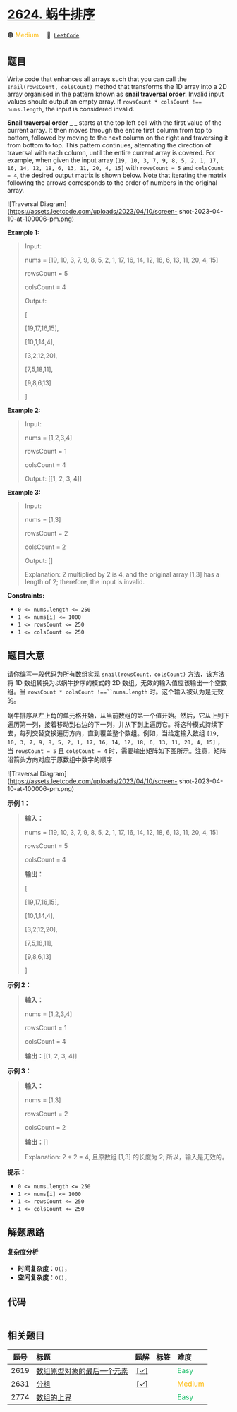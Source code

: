 # [2624. 蜗牛排序](https://leetcode.com/problems/snail-traversal)

🟠 <font color=#ffb800>Medium</font>&emsp; 🔗&ensp;[`LeetCode`](https://leetcode.com/problems/snail-traversal)

## 题目

Write code that enhances all arrays such that you can call the
`snail(rowsCount, colsCount)` method that transforms the 1D array into a 2D
array organised in the pattern known as **snail traversal order**. Invalid
input values should output an empty array. If `rowsCount * colsCount !==
nums.length`, the input is considered invalid.

**Snail traversal order** _ _ starts at the top left cell with the first value
of the current array. It then moves through the entire first column from top
to bottom, followed by moving to the next column on the right and traversing
it from bottom to top. This pattern continues, alternating the direction of
traversal with each column, until the entire current array is covered. For
example, when given the input array `[19, 10, 3, 7, 9, 8, 5, 2, 1, 17, 16, 14,
12, 18, 6, 13, 11, 20, 4, 15]` with `rowsCount = 5` and `colsCount = 4`, the
desired output matrix is shown below. Note that iterating the matrix following
the arrows corresponds to the order of numbers in the original array.



![Traversal Diagram](https://assets.leetcode.com/uploads/2023/04/10/screen-
shot-2023-04-10-at-100006-pm.png)



**Example 1:**

> Input: 
> 
> nums = [19, 10, 3, 7, 9, 8, 5, 2, 1, 17, 16, 14, 12, 18, 6, 13, 11, 20, 4, 15]
> 
> rowsCount = 5
> 
> colsCount = 4
> 
> Output: 
> 
> [
> 
>  [19,17,16,15],
> 
>  [10,1,14,4],
> 
>  [3,2,12,20],
> 
>  [7,5,18,11],
> 
>  [9,8,6,13]
> 
> ]

**Example 2:**

> Input: 
> 
> nums = [1,2,3,4]
> 
> rowsCount = 1
> 
> colsCount = 4
> 
> Output: [[1, 2, 3, 4]]

**Example 3:**

> Input: 
> 
> nums = [1,3]
> 
> rowsCount = 2
> 
> colsCount = 2
> 
> Output: []
> 
> Explanation: 2 multiplied by 2 is 4, and the original array [1,3] has a length of 2; therefore, the input is invalid.

**Constraints:**

  * `0 <= nums.length <= 250`
  * `1 <= nums[i] <= 1000`
  * `1 <= rowsCount <= 250`
  * `1 <= colsCount <= 250`




## 题目大意

请你编写一段代码为所有数组实现  `snail(rowsCount，colsCount)` 方法，该方法将 1D 数组转换为以蜗牛排序的模式的 2D
数组。无效的输入值应该输出一个空数组。当 `rowsCount * colsCount !==``nums.length` 时。这个输入被认为是无效的。

蜗牛排序从左上角的单元格开始，从当前数组的第一个值开始。然后，它从上到下遍历第一列，接着移动到右边的下一列，并从下到上遍历它。将这种模式持续下去，每列交替变换遍历方向，直到覆盖整个数组。例如，当给定输入数组
`[19, 10, 3, 7, 9, 8, 5, 2, 1, 17, 16, 14, 12, 18, 6, 13, 11, 20, 4, 15]` ，当
`rowsCount = 5` 且 `colsCount = 4` 时，需要输出矩阵如下图所示。注意，矩阵沿箭头方向对应于原数组中数字的顺序



![Traversal Diagram](https://assets.leetcode.com/uploads/2023/04/10/screen-
shot-2023-04-10-at-100006-pm.png)



**示例 1：**

> 
> 
> 
> 
> 
> **输入：**
> 
> nums = [19, 10, 3, 7, 9, 8, 5, 2, 1, 17, 16, 14, 12, 18, 6, 13, 11, 20, 4, 15]
> 
> rowsCount = 5
> 
> colsCount = 4
> 
> **输出：**
> 
> [
> 
>  [19,17,16,15],
> 
>  [10,1,14,4],
> 
>  [3,2,12,20],
> 
>  [7,5,18,11],
> 
>  [9,8,6,13]
> 
> ]
> 
> 

**示例 2：**

> 
> 
> 
> 
> 
> **输入：**
> 
> nums = [1,2,3,4]
> 
> rowsCount = 1
> 
> colsCount = 4
> 
> **输出：**[[1, 2, 3, 4]]
> 
> 

**示例 3：**

> 
> 
> 
> 
> 
> **输入：**
> 
> nums = [1,3]
> 
> rowsCount = 2
> 
> colsCount = 2
> 
> **输出：**[]
> 
> Explanation: 2 * 2 = 4, 且原数组 [1,3] 的长度为 2; 所以，输入是无效的。
> 
> 



**提示：**

  * `0 <= nums.length <= 250`
  * `1 <= nums[i] <= 1000`
  * `1 <= rowsCount <= 250`
  * `1 <= colsCount <= 250`


## 解题思路

#### 复杂度分析

- **时间复杂度**：`O()`，
- **空间复杂度**：`O()`，

## 代码

```javascript

```

## 相关题目

<!-- prettier-ignore -->
| 题号 | 标题 | 题解 | 标签 | 难度 |
| :------: | :------ | :------: | :------ | :------ |
| 2619 | [数组原型对象的最后一个元素](https://leetcode.com/problems/array-prototype-last) | [[✓]](/problem/2619.md) |  | <font color=#15bd66>Easy</font> |
| 2631 | [分组](https://leetcode.com/problems/group-by) | [[✓]](/problem/2631.md) |  | <font color=#ffb800>Medium</font> |
| 2774 | [数组的上界](https://leetcode.com/problems/array-upper-bound) |  |  | <font color=#15bd66>Easy</font> |